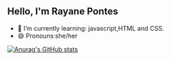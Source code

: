 ## Hello, I'm Rayane Pontes

- 🌱 I’m currently learning: javascript,HTML and CSS.
- 😄 Pronouns:she/her

[![Anurag's GitHub stats](https://github-readme-stats.vercel.app/api?username=rayanepontes)](https://github.com/rayanepontes/github-readme-stats)
